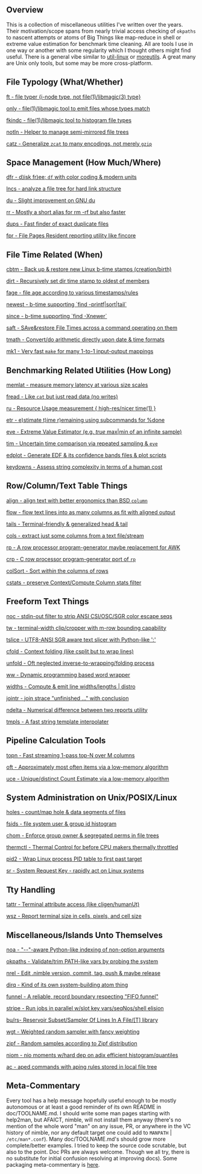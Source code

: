 Overview
--------

This is a collection of miscellaneous utilities I've written over the years.
Their motivation/scope spans from nearly trivial access checking of `okpaths` to
nascent attempts or atoms of Big Things like map-reduce in shell or extreme
value estimation for benchmark time cleaning.  All are tools I use in one way or
another with some regularity which I thought others might find useful.  There is
a general vibe similar to [util-linux](https://en.wikipedia.org/wiki/Util-linux)
or [moreutils](https://www.putorius.net/moreutils.html).  A great many are Unix
only tools, but some may be more cross-platform.

File Typology (What/Whether)
----------------------------

[ft - file typer {i-node type, not file(1)/libmagic(3) type}](doc/ft.md)

[only - file(1)/libmagic tool to emit files whose types match](doc/only.md)

[fkindc - file(1)/libmagic tool to histogram file types](doc/fkindc.md)

[notIn - Helper to manage semi-mirrored file trees](doc/notIn.md)

[catz - Generalize `zcat` to many encodings, not merely `gzip`](doc/catz.md)

Space Management (How Much/Where)
---------------------------------

[dfr - d)isk fr)ee; `df` with color coding & modern units](doc/dfr.md)

[lncs - analyze a file tree for hard link structure](doc/lncs.md)

[du - Slight improvement on GNU du](doc/du.md)

[rr - Mostly a short alias for rm -rf but also faster](doc/rr.md)

[dups - Fast finder of exact duplicate files](doc/dups.md)

[fpr - File Pages Resident reporting utility like fincore](doc/fpr.md)

File Time Related (When)
------------------------

[cbtm - Back up & restore new Linux b-time stamps (creation/birth)](doc/cbtm.md)

[dirt - Recursively set dir time stamp to oldest of members](doc/dirt.md)

[fage - file age according to various timestamps/rules](doc/fage.md)

[newest - b-time supporting \`find -printf|sort|tail\`](doc/newest.md)

[since - b-time supporting \`find -Xnewer\`](doc/since.md)

[saft - SAve&restore File Times across a command operating on them](doc/saft.md)

[tmath - Convert/do arithmetic directly upon date & time formats](doc/tmath.md)

[mk1 - Very fast `make` for many 1-to-1 input-output mappings](doc/mk1.md)

Benchmarking Related Utilities (How Long)
-----------------------------------------

[memlat - measure memory latency at various size scales](doc/memlat.md)

[fread - Like `cat` but just read data (no writes)](doc/fread.md)

[ru - Resource Usage measurement { high-res/nicer time(1) }](doc/ru.md)

[etr - e)stimate t)ime r)emaining using subcommands for %done](doc/etr.md)

[eve - Extreme Value Estimator (e.g. *true* max|min of an infinite sample)](doc/eve.md)

[tim - Uncertain time comparison via repeated sampling & `eve`](doc/tim.md)

[edplot - Generate EDF & its confidence bands files & plot scripts](doc/edplot.md)

[keydowns - Assess string complexity in terms of a human cost](doc/keydowns.md)

Row/Column/Text Table Things
----------------------------

[align - align text with better ergonomics than BSD `column`](doc/align.md)

[flow - flow text lines into as many columns as fit with aligned output](doc/flow.md)

[tails - Terminal-friendly & generalized head & tail](doc/tails.md)

[cols - extract just some columns from a text file/stream](doc/cols.md)

[rp - A row processor program-generator maybe replacement for AWK](doc/rp.md)

[crp - C row processor program-generator port of `rp`](doc/crp.md)

[colSort - Sort *within* the columns of rows](doc/colSort.md)

[cstats - preserve Context/Compute Column stats filter](doc/cstats.md)

Freeform Text Things
--------------------

[noc - stdin-out filter to strip ANSI CSI/OSC/SGR color escape seqs](doc/noc.md)

[tw - terminal-width clip/cropper with m-row bounding capability](doc/tw.md)

[tslice - UTF8-ANSI SGR aware text slicer with Python-like ':'](doc/tslice.md)

[cfold - Context folding (like csplit but to wrap lines)](doc/cfold.md)

[unfold - Oft neglected inverse-to-wrapping/folding process](doc/unfold.md)

[ww - Dynamic programming based word wrapper](doc/ww.md)

[widths - Compute & emit line widths/lengths | distro](doc/widths.md)

[jointr - join strace "unfinished ..." with conclusion](doc/jointr.md)

[ndelta - Numerical difference between two reports utility](doc/ndelta.md)

[tmpls - A fast string template interpolater](doc/tmpls.md)

Pipeline Calculation Tools
--------------------------

[topn - Fast streaming 1-pass top-N over M columns](doc/topn.md)

[oft - Approximately most often items via a low-memory algorithm](doc/oft.md)

[uce - Unique/distinct Count Estimate via a low-memory algorithm](doc/uce.md)

System Administration on Unix/POSIX/Linux
-----------------------------------------

[holes - count/map hole & data segments of files](doc/holes.md)

[fsids - file system user & group id histogram](doc/fsids.md)

[chom - Enforce group owner & segregated perms in file trees](doc/chom.md)

[thermctl - Thermal Control for before CPU makers thermally throttled](doc/thermctl.md)

[pid2 - Wrap Linux process PID table to first past target](doc/pid2.md)

[sr - System Request Key - rapidly act on Linux systems](doc/sr.md)

Tty Handling
------------

[tattr - Terminal attribute access (like cligen/humanUt)](doc/tattr.md)

[wsz - Report terminal size in cells, pixels, and cell size](doc/wsz.md)

Miscellaneous/Islands Unto Themselves
-------------------------------------

[noa - "--"-aware Python-like indexing of non-option arguments](doc/noa.md)

[okpaths - Validate/trim PATH-like vars by probing the system](doc/okpaths.md)

[nrel - Edit .nimble version, commit, tag, push & maybe release](doc/nrel.md)

[dirq - Kind of its own system-building atom thing](doc/dirq.md)

[funnel - A reliable, record boundary respecting "FIFO funnel"](doc/funnel.md)

[stripe - Run jobs in parallel w/slot key vars/seqNos/shell elision](doc/stripe.md)

[bu/rs- Reservoir Subset/Sampler Of Lines In A File/[T] library](doc/rs.md)

[wgt - Weighted random sampler with fancy weighting](doc/wgt.md)

[zipf - Random samples according to Zipf distribution](doc/zipf.md)

[niom - nio moments w/hard dep on adix efficient histogram/quantiles](doc/niom.md)

[ac - aped commands with aping rules stored in local file tree](doc/ac.md)

Meta-Commentary
---------------

Every tool has a help message hopefully useful enough to be mostly autonomous or
at least a good reminder of its own README in doc/TOOLNAME.md.  I should write
some man pages starting with help2man, but AFAICT, nimble, will not install them
anyway (there's no mention of the whole word "man" on any issue, PR, or anywhere
in the VC history of nimble, nor any default target one could add to `MANPATH` |
`/etc/man*.conf`).  Many doc/TOOLNAME.md's should grow more complete/better
examples.  I tried to keep the source code scrutable, but also to the point.
Doc PRs are always welcome.  Though we all try, there is no substitute for
initial confusion resolving at improving docs).  Some packaging meta-commentary
is [here](doc/METAPKG.md).
